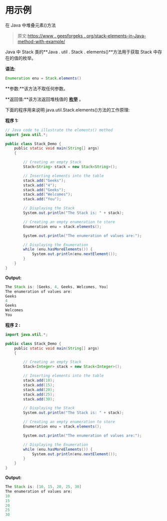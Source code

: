 # 用示例

在 Java 中堆叠元素()方法

> 原文:[https://www . geesforgeks . org/stack-elements-in-Java-method-with-example/](https://www.geeksforgeeks.org/stack-elements-method-in-java-with-example/)

Java 中 Stack 类的**Java . util . Stack . elements()**方法用于获取 Stack 中存在的值的枚举。

**语法:**

```java
Enumeration enu = Stack.elements()
```

**参数:**该方法不取任何参数。

**返回值:**该方法返回堆栈值的 **[枚举](https://www.geeksforgeeks.org/enum-in-java/)** 。

下面的程序用来说明 java.util.Stack.elements()方法的工作原理:

**程序 1:**

```java
// Java code to illustrate the elements() method
import java.util.*;

public class Stack_Demo {
    public static void main(String[] args)
    {

        // Creating an empty Stack
        Stack<String> stack = new Stack<String>();

        // Inserting elements into the table
        stack.add("Geeks");
        stack.add("4");
        stack.add("Geeks");
        stack.add("Welcomes");
        stack.add("You");

        // Displaying the Stack
        System.out.println("The Stack is: " + stack);

        // Creating an empty enumeration to store
        Enumeration enu = stack.elements();

        System.out.println("The enumeration of values are:");

        // Displaying the Enumeration
        while (enu.hasMoreElements()) {
            System.out.println(enu.nextElement());
        }
    }
}
```

**Output:**

```java
The Stack is: [Geeks, 4, Geeks, Welcomes, You]
The enumeration of values are:
Geeks
4
Geeks
Welcomes
You

```

**程序 2 :**

```java
import java.util.*;

public class Stack_Demo {
    public static void main(String[] args)
    {

        // Creating an empty Stack
        Stack<Integer> stack = new Stack<Integer>();

        // Inserting elements into the table
        stack.add(10);
        stack.add(15);
        stack.add(20);
        stack.add(25);
        stack.add(30);

        // Displaying the Stack
        System.out.println("The Stack is: " + stack);

        // Creating an empty enumeration to store
        Enumeration enu = stack.elements();

        System.out.println("The enumeration of values are:");

        // Displaying the Enumeration
        while (enu.hasMoreElements()) {
            System.out.println(enu.nextElement());
        }
    }
}
```

**Output:**

```java
The Stack is: [10, 15, 20, 25, 30]
The enumeration of values are:
10
15
20
25
30

```